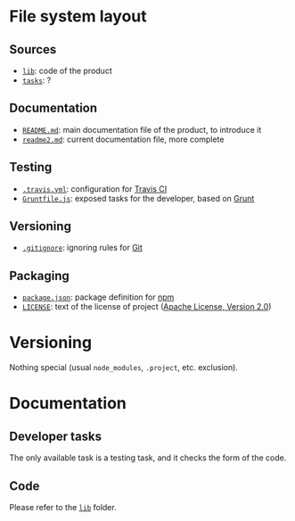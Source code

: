 # File system layout

## Sources

* [`lib`](./lib): code of the product
* [`tasks`](./tasks): ?

## Documentation

* [`README.md`](./README.md): main documentation file of the product, to introduce it
* [`readme2.md`](./readme2.md): current documentation file, more complete

## Testing

* [`.travis.yml`](./.travis.yml): configuration for [Travis CI](https://travis-ci.org/#)
* [`Gruntfile.js`](./Gruntfile.js): exposed tasks for the developer, based on [Grunt](http://gruntjs.com/)

## Versioning

* [`.gitignore`](./.gitignore): ignoring rules for [Git](http://git-scm.com/)

## Packaging

* [`package.json`](./package.json): package definition for [npm](https://www.npmjs.org/)
* [`LICENSE`](./LICENSE): text of the license of project ([Apache License, Version 2.0](http://www.apache.org/licenses/LICENSE-2.0))





# Versioning

Nothing special (usual `node_modules`, `.project`, etc. exclusion).





# Documentation

## Developer tasks

The only available task is a testing task, and it checks the form of the code.

## Code

Please refer to the [`lib`](./lib) folder.
